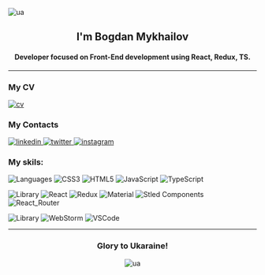 ![ua](https://user-images.githubusercontent.com/91826635/180766944-99437235-673e-461a-969a-16833c2b81d3.png)

<h2 align='center' dir='auto'>I'm Bogdan Mykhailov</h2>

<h4 align='center' dir='auto'>Developer focused on Front-End development using React, Redux, TS.</h4>

---

 ### My CV
 
<a href='https://drive.google.com/file/d/1VeghR7op3oiFhC8Z0AD1vqgnVd2v51Mt/view?usp=sharing' rel='nofollow'>
<img src="https://img.shields.io/badge/My_CV-1DBF73?style=for-the-badge&logo=CV&logoColor=white" alt="cv">
</a>

 ### My Contacts
 
<a href='https://www.linkedin.com/in/bogdan-mykhailov/' rel='nofollow'>
<img src="https://img.shields.io/badge/LinkedIn-0077B5?style=for-the-badge&logo=linkedin&logoColor=white" alt="linkedin">
</a>
<a href='https://twitter.com/bogdanmykhailov' rel='nofollow'>
<img src="https://img.shields.io/badge/Twitter-1DA1F2?style=for-the-badge&logo=twitter&logoColor=white" alt="twitter">
</a>
<a href='https://www.instagram.com/bogdan_mykhailov/' rel='nofollow'>
<img src="https://img.shields.io/badge/Instagram-E4405F?style=for-the-badge&logo=instagram&logoColor=white" alt="instagram">
</a>
 
### My skils:

<img src="https://img.shields.io/badge/Languages_:-36a9ae?style=for-the-badge&logo=CV&logoColor=white" alt="Languages"> <img src="https://img.shields.io/badge/CSS3-1572B6?style=for-the-badge&logo=css3&logoColor=white" alt="CSS3"> <img src="https://img.shields.io/badge/HTML5-E34F26?style=for-the-badge&logo=html5&logoColor=white" alt="HTML5"> <img src="https://img.shields.io/badge/JavaScript-323330?style=for-the-badge&logo=javascript&logoColor=F7DF1E" alt="JavaScript"> <img src="https://img.shields.io/badge/TypeScript-007ACC?style=for-the-badge&logo=typescript&logoColor=white" alt="TypeScript">

<img src="https://img.shields.io/badge/Libraries_:-36a9ae?style=for-the-badge&logo=CV&logoColor=white" alt="Library"> <img src="https://img.shields.io/badge/React-20232A?style=for-the-badge&logo=react&logoColor=61DAFB" alt="React"> <img src="https://img.shields.io/badge/Redux-593D88?style=for-the-badge&logo=redux&logoColor=white" alt="Redux"> <img src="https://img.shields.io/badge/Material%20UI-007FFF?style=for-the-badge&logo=mui&logoColor=white" alt="Material"> <img src="https://img.shields.io/badge/styled--components-DB7093?style=for-the-badge&logo=styled-components&logoColor=white" alt="Stled Components"> <img src="https://img.shields.io/badge/React_Router-CA4245?style=for-the-badge&logo=react-router&logoColor=white" alt="React_Router">

<img src="https://img.shields.io/badge/IDE_:-36a9ae?style=for-the-badge&logo=CV&logoColor=white" alt="Library"> <img src="https://img.shields.io/badge/WebStorm-000000?style=for-the-badge&logo=WebStorm&logoColor=white" alt="WebStorm"> <img src="https://img.shields.io/badge/VSCode-0078D4?style=for-the-badge&logo=visual%20studio%20code&logoColor=white" alt="VSCode">

___

<div align='center'>

<h3>Glory to Ukaraine!</h3>
 
![ua](https://user-images.githubusercontent.com/91826635/180657972-20a1444b-d558-4823-8b13-99419fdef67b.png)

</div>
